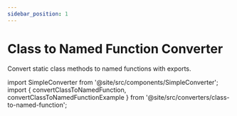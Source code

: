 ```yaml
---
sidebar_position: 1
---
```


# Class to Named Function Converter

Convert static class methods to named functions with exports.

import SimpleConverter from '@site/src/components/SimpleConverter';
import { convertClassToNamedFunction, convertClassToNamedFunctionExample } from '@site/src/converters/class-to-named-function';

<SimpleConverter
  conversion={convertClassToNamedFunction}
  placeholder="Enter your class code here..."
  language="javascript"
  exampleInput={convertClassToNamedFunctionExample.input}
  showPreview={true}
  previewMode="multiline"
/>
